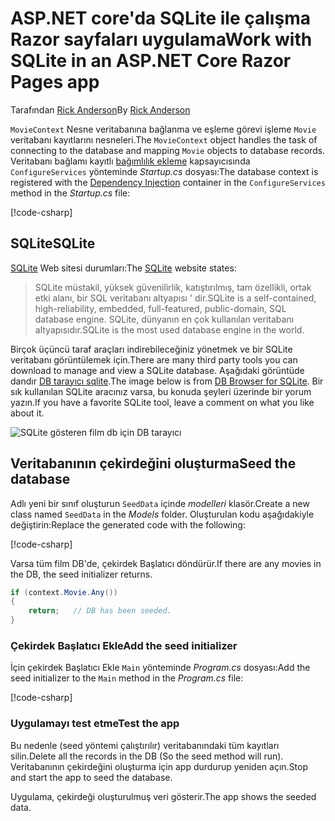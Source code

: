 # <a name="work-with-sqlite-in-an-aspnet-core-razor-pages-app"></a><span data-ttu-id="3e83b-101">ASP.NET core'da SQLite ile çalışma Razor sayfaları uygulama</span><span class="sxs-lookup"><span data-stu-id="3e83b-101">Work with SQLite in an ASP.NET Core Razor Pages app</span></span>

<span data-ttu-id="3e83b-102">Tarafından [Rick Anderson](https://twitter.com/RickAndMSFT)</span><span class="sxs-lookup"><span data-stu-id="3e83b-102">By [Rick Anderson](https://twitter.com/RickAndMSFT)</span></span>

<span data-ttu-id="3e83b-103">`MovieContext` Nesne veritabanına bağlanma ve eşleme görevi işleme `Movie` veritabanı kayıtlarını nesneleri.</span><span class="sxs-lookup"><span data-stu-id="3e83b-103">The `MovieContext` object handles the task of connecting to the database and mapping `Movie` objects to database records.</span></span> <span data-ttu-id="3e83b-104">Veritabanı bağlamı kayıtlı [bağımlılık ekleme](xref:fundamentals/dependency-injection) kapsayıcısında `ConfigureServices` yönteminde *Startup.cs* dosyası:</span><span class="sxs-lookup"><span data-stu-id="3e83b-104">The database context is registered with the [Dependency Injection](xref:fundamentals/dependency-injection) container in the `ConfigureServices` method in the *Startup.cs* file:</span></span>

[!code-csharp[](code/Startup.cs?name=snippet2&highlight=6-8)]

## <a name="sqlite"></a><span data-ttu-id="3e83b-105">SQLite</span><span class="sxs-lookup"><span data-stu-id="3e83b-105">SQLite</span></span>

<span data-ttu-id="3e83b-106">[SQLite](https://www.sqlite.org/) Web sitesi durumları:</span><span class="sxs-lookup"><span data-stu-id="3e83b-106">The [SQLite](https://www.sqlite.org/) website states:</span></span>

> <span data-ttu-id="3e83b-107">SQLite müstakil, yüksek güvenilirlik, katıştırılmış, tam özellikli, ortak etki alanı, bir SQL veritabanı altyapısı ' dir.</span><span class="sxs-lookup"><span data-stu-id="3e83b-107">SQLite is a self-contained, high-reliability, embedded, full-featured, public-domain, SQL database engine.</span></span> <span data-ttu-id="3e83b-108">SQLite, dünyanın en çok kullanılan veritabanı altyapısıdır.</span><span class="sxs-lookup"><span data-stu-id="3e83b-108">SQLite is the most used database engine in the world.</span></span>

<span data-ttu-id="3e83b-109">Birçok üçüncü taraf araçları indirebileceğiniz yönetmek ve bir SQLite veritabanı görüntülemek için.</span><span class="sxs-lookup"><span data-stu-id="3e83b-109">There are many third party tools you can download to manage and view a SQLite database.</span></span> <span data-ttu-id="3e83b-110">Aşağıdaki görüntüde dandır [DB tarayıcı sqlite](http://sqlitebrowser.org/).</span><span class="sxs-lookup"><span data-stu-id="3e83b-110">The image below is from [DB Browser for SQLite](http://sqlitebrowser.org/).</span></span> <span data-ttu-id="3e83b-111">Bir sık kullanılan SQLite aracınız varsa, bu konuda şeyleri üzerinde bir yorum yazın.</span><span class="sxs-lookup"><span data-stu-id="3e83b-111">If you have a favorite SQLite tool, leave a comment on what you like about it.</span></span>

![SQLite gösteren film db için DB tarayıcı](../../tutorials/first-mvc-app-xplat/working-with-sql/_static/dbb.png)

## <a name="seed-the-database"></a><span data-ttu-id="3e83b-113">Veritabanının çekirdeğini oluşturma</span><span class="sxs-lookup"><span data-stu-id="3e83b-113">Seed the database</span></span>

<span data-ttu-id="3e83b-114">Adlı yeni bir sınıf oluşturun `SeedData` içinde *modelleri* klasör.</span><span class="sxs-lookup"><span data-stu-id="3e83b-114">Create a new class named `SeedData` in the *Models* folder.</span></span> <span data-ttu-id="3e83b-115">Oluşturulan kodu aşağıdakiyle değiştirin:</span><span class="sxs-lookup"><span data-stu-id="3e83b-115">Replace the generated code with the following:</span></span>

[!code-csharp[](code/Models/SeedData.cs)]

<span data-ttu-id="3e83b-116">Varsa tüm film DB'de, çekirdek Başlatıcı döndürür.</span><span class="sxs-lookup"><span data-stu-id="3e83b-116">If there are any movies in the DB, the seed initializer returns.</span></span>

```csharp
if (context.Movie.Any())
{
    return;   // DB has been seeded.
}
```

<a name="si"></a>
### <a name="add-the-seed-initializer"></a><span data-ttu-id="3e83b-117">Çekirdek Başlatıcı Ekle</span><span class="sxs-lookup"><span data-stu-id="3e83b-117">Add the seed initializer</span></span>

<span data-ttu-id="3e83b-118">İçin çekirdek Başlatıcı Ekle `Main` yönteminde *Program.cs* dosyası:</span><span class="sxs-lookup"><span data-stu-id="3e83b-118">Add the seed initializer to the `Main` method in the *Program.cs* file:</span></span>

[!code-csharp[](../../tutorials/razor-pages/razor-pages-start/sample/RazorPagesMovie/Program.cs)]

### <a name="test-the-app"></a><span data-ttu-id="3e83b-119">Uygulamayı test etme</span><span class="sxs-lookup"><span data-stu-id="3e83b-119">Test the app</span></span>

<span data-ttu-id="3e83b-120">Bu nedenle (seed yöntemi çalıştırılır) veritabanındaki tüm kayıtları silin.</span><span class="sxs-lookup"><span data-stu-id="3e83b-120">Delete all the records in the DB (So the seed method will run).</span></span> <span data-ttu-id="3e83b-121">Veritabanının çekirdeğini oluşturma için app durdurup yeniden açın.</span><span class="sxs-lookup"><span data-stu-id="3e83b-121">Stop and start the app to seed the database.</span></span>

<span data-ttu-id="3e83b-122">Uygulama, çekirdeği oluşturulmuş veri gösterir.</span><span class="sxs-lookup"><span data-stu-id="3e83b-122">The app shows the seeded data.</span></span>
